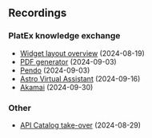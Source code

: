 ## Recordings

### PlatEx knowledge exchange

- [Widget layout overview](https://drive.google.com/file/d/1VkB-OXS8WR2LQg7HaUPHG7S5SBajV3IX/view?usp=sharing) (2024-08-19)
- [PDF generator](https://drive.google.com/file/d/1qRdqQ8eYxlb9C0cc7ZGDL9dBn5CMgimR/view?usp=sharing) (2024-09-03)
- [Pendo](https://drive.google.com/file/d/1qRdqQ8eYxlb9C0cc7ZGDL9dBn5CMgimR/view?usp=sharing&t=1204) (2024-09-03)
- [Astro Virtual Assistant](https://drive.google.com/file/d/11BOWOZK0pQZ5mSpM4bKFvIrWHZ5dYpkS/view?usp=sharing) (2024-09-16)
- [Akamai](https://drive.google.com/file/d/1v1C49LBJIYJqUHyGeLfSBjNDpLZcQaki/view?usp=sharing) (2024-09-30)


### Other
- [API Catalog take-over](https://drive.google.com/file/d/1-VZQIuJWDuD_7icuvDUS_0VmaC8cR-s_/view?usp=sharing) (2024-08-29)
